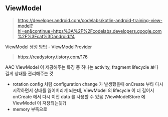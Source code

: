

## ViewModel

> https://developer.android.com/codelabs/kotlin-android-training-view-model?hl=en&continue=https%3A%2F%2Fcodelabs.developers.google.com%2F%3Fcat%3Dandroid#4

ViewModel 생성 방법 - ViewModelProvider  
> https://readystory.tistory.com/176


AAC ViewModel 이 제공해주는 특징 중 하나는 activity, fragment lifecycle 보다 길게 상태를 관리해주는 것  
- rotation config 처럼 configuration change 가 발생했을때 onCreate 부타 다시 시작하면서 상태를 잃어버리게 되는데, ViewModel 의 lifecycle 이 더 길어서 onCreate 에서 다시 이전 data 를 사용할 수 있음 (ViewModelStore 에 ViewModel 이 저장되는듯?) 
- memory 부족으로 
<!--stackedit_data:
eyJoaXN0b3J5IjpbNTcwMDI1NDQxLDEyODI2OTkzXX0=
-->
